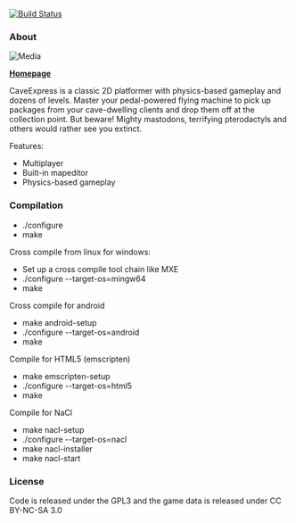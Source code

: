 [![Build Status](https://travis-ci.org/mgerhardy/caveexpress.svg?branch=master)](https://travis-ci.org/mgerhardy/caveexpress)

### About

![Media](https://github.com/mgerhardy/caveexpress/raw/master/contrib/assets/media/950x500.png)

**[Homepage](http://www.caveproductions.org/)**

CaveExpress is a classic 2D platformer with physics-based gameplay
and dozens of levels. Master your pedal-powered flying machine to
pick up packages from your cave-dwelling clients and drop them off
at the collection point. But beware! Mighty mastodons, terrifying
pterodactyls and others would rather see you extinct.

Features:
* Multiplayer
* Built-in mapeditor
* Physics-based gameplay

### Compilation
* ./configure
* make

Cross compile from linux for windows:
* Set up a cross compile tool chain like MXE
* ./configure --target-os=mingw64
* make

Cross compile for android
* make android-setup
* ./configure --target-os=android
* make

Compile for HTML5 (emscripten)
* make emscripten-setup
* ./configure --target-os=html5
* make

Compile for NaCl
* make nacl-setup
* ./configure --target-os=nacl
* make nacl-installer
* make nacl-start

### License
Code is released under the GPL3 and the game data is released
under CC BY-NC-SA 3.0
